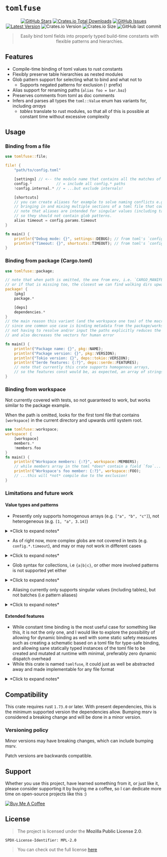 # `tomlfuse`

<div align="center" style="text-align: center;">

[![GitHub Stars](https://img.shields.io/github/stars/orgrinrt/tomlfuse.svg)](https://github.com/orgrinrt/tomlfuse/stargazers)
[![Crates.io Total Downloads](https://img.shields.io/crates/d/tomlfuse)](https://crates.io/crates/tomlfuse)
[![GitHub Issues](https://img.shields.io/github/issues/orgrinrt/tomlfuse.svg)](https://github.com/orgrinrt/tomlfuse/issues)
[![Latest Version](https://img.shields.io/badge/version-0.0.1-red.svg?label=latest)](https://github.com/orgrinrt/tomlfuse)
![Crates.io Version](https://img.shields.io/crates/v/tomlfuse?logoSize=auto&color=%23FDC700&link=https%3A%2F%2Fcrates.io%2Fcrates%2Ftomlfuse)
![Crates.io Size](https://img.shields.io/crates/size/tomlfuse?color=%23C27AFF&link=https%3A%2F%2Fcrates.io%2Fcrates%2Ftomlfuse)
![GitHub last commit](https://img.shields.io/github/last-commit/orgrinrt/tomlfuse?color=%23009689&link=https%3A%2F%2Fgithub.com%2Forgrinrt%2Ftomlfuse)

> Easily bind toml fields into properly typed build-time constants with flexible patterns and hierarchies.

</div>

## Features

- Compile-time binding of toml values to rust constants
- Flexibly preserve table hierarchies as nested modules
- Glob pattern support for selecting what to bind and what not to
    - Supports negated patterns for exclusion (`!` prefix)
- Alias support for renaming paths (`alias foo = bar.baz`)
- Preserves comments from toml as doc comments
- Infers and parses all types the `toml::Value` enum has variants for, including *arrays*
    - *tables* translate to rust modules, so that all of this is possible at constant time without excessive complexity


## Usage

### Binding from a file

```rust
use tomlfuse::file;

file! {
    "path/to/config.toml"

    [settings] // <-- the module name that contains all the matches of the below patterns
    config.*           // = include all config.* paths
    !config.internal.* // = ...but exclude internals!

    [shortcuts]
    // you can create aliases for example to solve naming conflicts e.g when 
    // bringing in and mixing multiple sections of a toml file that could have same named fields.
    // note that aliases are intended for singular values (including tables though!)
    // so they should not contain glob patterns.
    alias timeout = config.params.timeout
}

fn main() {
    println!("Debug mode: {}", settings::DEBUG); // from toml's `config.debug`
    println!("Timeout: {}", shortcuts::TIMEOUT); // from toml's `config.params.timeout`
}
```

### Binding from package (Cargo.toml)

```rust
use tomlfuse::package;

// note that when path is omitted, the one from env, i.e. `CARGO_MANIFEST_DIR`, is used,
// or if that is missing too, the closest we can find walking dirs upwards until system root
package! {
    [pkg]
    package.*

    [deps]
    dependencies.*
}
// the main reason this variant (and the workspace one too) of the macro exist is for convenience,
// since one common use case is binding metadata from the package/workspace into the codebase.
// not having to resolve and/or input the paths explicitly reduces the friction of using this crate
// and also decreases the vectors for human error

fn main() {
    println!("Package name: {}", pkg::NAME);
    println!("Package version: {}", pkg::VERSION);
    println!("Tokio version: {}", deps::tokio::VERSION);
    println!("Serde features: {:?}", deps::serde::FEATURES);
    // note that currently this crate supports homogenous arrays, 
    // so the features const would be, as expected, an array of strings!
}
```

### Binding from workspace

Not currently covered with tests, so not guaranteed to work, but works similar to the package example.

When the path is omitted, looks for the first toml file that contains
`[workspace]` in the current directory and upwards until system root.

```rust
use tomlfuse::workspace;
workspace! {
    [workspace]
    members.*
    !members.foo
}
fn main() {
    println!("Workspace members: {:?}", workspace::MEMBERS);
    // while members array in the toml *does* contain a field `foo`...
    println!("Workspace's foo member: {:?}", workspace::FOO);
    // ...this will *not* compile due to the exclusion!
}
```

### Limitations and future work

#### Value types and patterns

- Presently only supports homogenous arrays (e.g. `["a", "b", "c"]`), not heterogeneous (e.g. `[1, "a", 3.14]`)
<details>
<summary>*Click to expand notes*</summary>

    - This is planned for the future
        - Initially by converting each element to a string representation and generating an array of strings in its stead (not ideal, but leaves the door open for consumer-side implementations for this)
        - Later down the line, as an optional alternative, by translating the array to an array of option tuples by merging the unique types of all the elements in the array as options wherein each
          `Some` value represents the element, and writing some convenience traits around the concept to get the values out of the array in a type-safe but "natural" way, while remaining build-time constant and avoiding dynamic dispatch
            - A tradeoff between runtime performance and binary size and compilation time, essentially,
              *if* someone truly needs this
    - However, I'm not sure this is a common enough use-case to make a priority right now, I would be interested to hear any use cases that would require this though
</details>

- As of right now, more complex globs are not covered in tests (e.g.
  `config.*.timeout`), and may or may not work in different cases
<details>
<summary>*Click to expand notes*</summary>

    - These tests and possibly some refactoring for increased robustness are however being implemented in very near future as it is fundamental to the concept to handle these
    - The most common use case would be the patterns supported right now, so this crate releases initially with just them stabilized
</details>

- Glob syntax for collections, i.e `{a|b|c}`, or other more involved patterns is not supported yet either
<details>
<summary>*Click to expand notes*</summary>

    - This is something that would be preferable to support, but also not a priority right now, since the use case of toml file binding feels to me like something that would not often warrant the use of this kind of complexity
</details>

- Aliasing currently only supports singular values (including tables), but not batches (i.e pattern aliases)
<details>
<summary>*Click to expand notes*</summary>

    - In future there will be support for simple batch aliasing by using the source path's segment that matches a star to place into the alias pattern's same index star
        - This will however have some constraints that make it less useful than I'd ultimately want it to be, like:
            - This would only work with patterns that contain nothing but glob stars (however the amount of those could be any)
            - If there are multiple stars, then both sides of the alias assignment must match the same amount of stars, otherwise it won't work, which may or may not be obvious and would probably be confusing to the user
    - In the long run, it'd be great to find a more robust solution, but this would be entirely outside this crate's scope, so it would be an integration of another crate that does this ultimately.
        - I would be interested to hear suggestions in the meanwhile
</details> 

#### Extended features

- While constant time binding is the most useful case for something like this, it is not the only one, and I would like to explore the possibility of allowing for dynamic binding as well with some static safety measures such as creating a schematic based on a toml file for type-safe binding, and allowing sane statically typed instances of the toml file to be created and mutated at runtime with minimal, preferably zero dynamic dispatch overhead
- While this crate is named `tomlfuse`, it could just as well be abstracted away and made implementable for any file format
<details>
<summary>*Click to expand notes*</summary>

    - It will be great to be able to confuse people outside of toml alone
        - However, I hate that making this more generic kills the perfect opportunity to adapt this concept to ron... as
          `ronfuse`...
            - but I digress
</details>


## Compatibility

This crate requires rust `1.73.0` or later. With present dependencies, this is the minimum supported version the dependencies allow. Bumping msrv is considered a breaking change and will be done in a minor version.

### Versioning policy

Minor versions may have breaking changes, which can include bumping msrv.

Patch versions are backwards compatible.

## Support

Whether you use this project, have learned something from it, or just like it, please consider supporting it by buying me a coffee, so I can dedicate more time on open-source projects like this :)

<a href="https://buymeacoffee.com/orgrinrt" target="_blank"><img src="https://www.buymeacoffee.com/assets/img/custom_images/orange_img.png" alt="Buy Me A Coffee" style="height: auto !important;width: auto !important;" ></a>

## License

> The project is licensed under the **Mozilla Public License 2.0**.

`SPDX-License-Identifier: MPL-2.0`

> You can check out the full license [here](https://github.com/orgrinrt/tomlfuse/blob/master/LICENSE)
